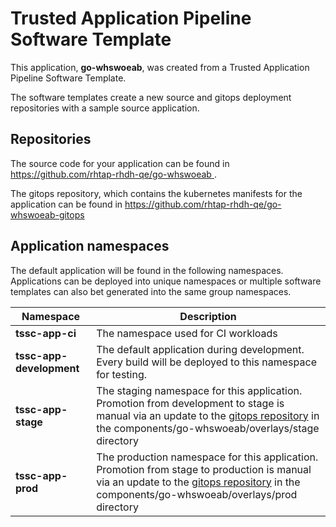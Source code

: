 # Trusted Application Pipeline Software Template

This application, **go-whswoeab**, was created from a Trusted Application Pipeline Software Template.

The software templates create a new source and gitops deployment repositories with a sample source application. 

## Repositories

The source code for your application can be found in [https://github.com/rhtap-rhdh-qe/go-whswoeab ](https://github.com/rhtap-rhdh-qe/go-whswoeab ).
 
The gitops repository, which contains the kubernetes manifests for the application can be found in 
[https://github.com/rhtap-rhdh-qe/go-whswoeab-gitops ](https://github.com/rhtap-rhdh-qe/go-whswoeab-gitops ) 

## Application namespaces 

The default application will be found in the following namespaces. Applications can be deployed into unique namespaces or multiple software templates can also bet generated into the same group namespaces.  

|  Namespace   |  Description   |  
| -------- | -------- |
| **tssc-app-ci** | The namespace used for CI workloads |
| **tssc-app-development** | The default application during development. Every build will be deployed to this namespace for testing. |
| **tssc-app-stage** | The staging namespace for this application. Promotion from development to stage is manual via an update to the [gitops repository](https://github.com/rhtap-rhdh-qe/go-whswoeab-gitops ) in the components/go-whswoeab/overlays/stage directory |
| **tssc-app-prod** | The production namespace for this application. Promotion from stage to production is manual via an update to the [gitops repository](https://github.com/rhtap-rhdh-qe/go-whswoeab-gitops ) in the components/go-whswoeab/overlays/prod directory |